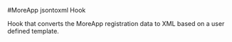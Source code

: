 #MoreApp jsontoxml Hook

Hook that converts the MoreApp registration data to XML based on a user defined template.
